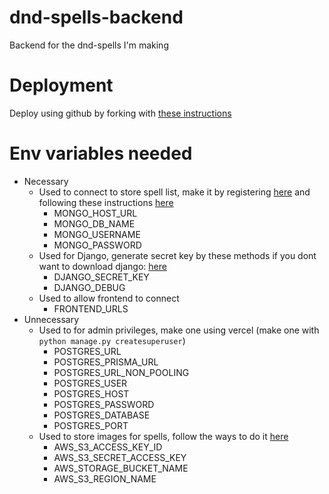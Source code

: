 # dnd-spells-backend
 Backend for the dnd-spells I'm making

# Deployment
Deploy using github by forking with [these instructions](`https://vercel.com/docs/deployments/git/vercel-for-github`)

# Env variables needed
* Necessary
  * Used to connect to store spell list, make it by registering [here](https://www.mongodb.com/cloud/atlas/register) and following these instructions [here](https://www.mongodb.com/docs/atlas/tutorial/create-new-cluster/#navigate-to-the-database-deployments-page-for-your-project-2)
    * MONGO_HOST_URL
    * MONGO_DB_NAME
    * MONGO_USERNAME
    * MONGO_PASSWORD
  * Used for Django, generate secret key by these methods if you dont want to download django: [here](https://stackoverflow.com/questions/41298963/is-there-a-function-for-generating-settings-secret-key-in-django)
    * DJANGO_SECRET_KEY
    * DJANGO_DEBUG
  * Used to allow frontend to connect
    * FRONTEND_URLS
* Unnecessary
  * Used to for admin privileges, make one using vercel (make one with `python manage.py createsuperuser`)
    * POSTGRES_URL
    * POSTGRES_PRISMA_URL
    * POSTGRES_URL_NON_POOLING
    * POSTGRES_USER
    * POSTGRES_HOST
    * POSTGRES_PASSWORD
    * POSTGRES_DATABASE
    * POSTGRES_PORT
  * Used to store images for spells, follow the ways to do it [here](`https://testdriven.io/blog/storing-django-static-and-media-files-on-amazon-s3/`)
    * AWS_S3_ACCESS_KEY_ID
    * AWS_S3_SECRET_ACCESS_KEY
    * AWS_STORAGE_BUCKET_NAME
    * AWS_S3_REGION_NAME